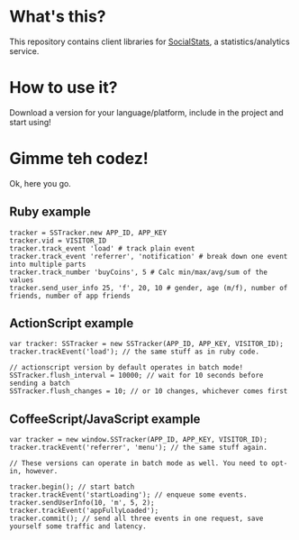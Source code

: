 # What's this?

This repository contains client libraries for [SocialStats](http://socialstats.ru), a statistics/analytics service.

# How to use it?

Download a version for your language/platform, include in the project and start using!

# Gimme teh codez!

Ok, here you go.

## Ruby example
    tracker = SSTracker.new APP_ID, APP_KEY
    tracker.vid = VISITOR_ID
    tracker.track_event 'load' # track plain event
    tracker.track_event 'referrer', 'notification' # break down one event into multiple parts
    tracker.track_number 'buyCoins', 5 # Calc min/max/avg/sum of the values
    tracker.send_user_info 25, 'f', 20, 10 # gender, age (m/f), number of friends, number of app friends

## ActionScript example
    var tracker: SSTracker = new SSTracker(APP_ID, APP_KEY, VISITOR_ID);
    tracker.trackEvent('load'); // the same stuff as in ruby code.

    // actionscript version by default operates in batch mode!
    SSTracker.flush_interval = 10000; // wait for 10 seconds before sending a batch
    SSTracker.flush_changes = 10; // or 10 changes, whichever comes first

## CoffeeScript/JavaScript example
    var tracker = new window.SSTracker(APP_ID, APP_KEY, VISITOR_ID);
    tracker.trackEvent('referrer', 'menu'); // the same stuff again.

    // These versions can operate in batch mode as well. You need to opt-in, however.

    tracker.begin(); // start batch
    tracker.trackEvent('startLoading'); // enqueue some events.
    tracker.sendUserInfo(10, 'm', 5, 2);
    tracker.trackEvent('appFullyLoaded');
    tracker.commit(); // send all three events in one request, save yourself some traffic and latency.
